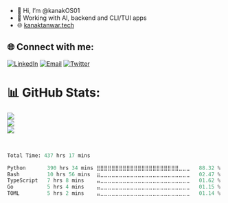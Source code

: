- 👋 Hi, I’m @kanakOS01
- 🌱 Working with AI, backend and CLI/TUI apps
- 🌐 [kanaktanwar.tech](https://kanaktanwar.tech)


## 🌐 Connect with me:
[![LinkedIn](https://img.shields.io/badge/LinkedIn-0077B5?style=for-the-badge&logo=linkedin&logoColor=white)](https://linkedin.com/in/kanak-tanwar) 
[![Email](https://img.shields.io/badge/Gmail-D14836?style=for-the-badge&logo=gmail&logoColor=white)](mailto:kanaktanwarpro@gmail.com)
[![Twitter](https://img.shields.io/badge/-000000?style=for-the-badge&logo=x&logoColor=white)](https://x.com/kanaktwts/)


# 📊 GitHub Stats:
![](https://github-readme-stats.vercel.app/api?username=kanakos01&theme=tokyonight&show_icons=true&hide_border=true&count_private=true)<br/>
![](https://github-readme-streak-stats.herokuapp.com/?user=kanakOS01&theme=tokyonight&hide_border=true)<br/>
![](https://github-readme-stats.vercel.app/api/top-langs/?username=kanakOS01&theme=tokyonight&hide_border=true&include_all_commits=true&count_private=true&layout=compact)

<br/>
<!--START_SECTION:waka-->

```python
Total Time: 437 hrs 17 mins

Python       390 hrs 34 mins ⣿⣿⣿⣿⣿⣿⣿⣿⣿⣿⣿⣿⣿⣿⣿⣿⣿⣿⣿⣿⣿⣿⣀⣀⣀   88.32 %
Bash         10 hrs 56 mins  ⣶⣀⣀⣀⣀⣀⣀⣀⣀⣀⣀⣀⣀⣀⣀⣀⣀⣀⣀⣀⣀⣀⣀⣀⣀   02.47 %
TypeScript   7 hrs 8 mins    ⣤⣀⣀⣀⣀⣀⣀⣀⣀⣀⣀⣀⣀⣀⣀⣀⣀⣀⣀⣀⣀⣀⣀⣀⣀   01.62 %
Go           5 hrs 4 mins    ⣤⣀⣀⣀⣀⣀⣀⣀⣀⣀⣀⣀⣀⣀⣀⣀⣀⣀⣀⣀⣀⣀⣀⣀⣀   01.15 %
TOML         5 hrs 2 mins    ⣤⣀⣀⣀⣀⣀⣀⣀⣀⣀⣀⣀⣀⣀⣀⣀⣀⣀⣀⣀⣀⣀⣀⣀⣀   01.14 %
```

<!--END_SECTION:waka-->


<!-- Proudly created with GPRM ( https://gprm.itsvg.in ) -->

<!---
kanakOS01/kanakOS01 is a ✨ special ✨ repository because its `README.md` (this file) appears on your GitHub profile.
You can click the Preview link to take a look at your changes.
--->
